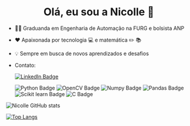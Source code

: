 <h1 align='center'> Olá, eu sou a Nicolle 👋 </h1>

- 👩‍🎓 Graduanda em Engenharia de Automação na FURG e bolsista ANP

- ❤️ Apaixonada por tecnologia 💻 e matemática ✏️ 📚

- 💡 Sempre em busca de novos aprendizados e desafios

- Contato: 

  [![LinkedIn Badge](https://img.shields.io/badge/LinkedIn-0077B5?style=for-the-badge&logo=linkedin&logoColor=white&link=https://www.linkedin.com/in/nicolle-ribeiro-89ab8b1b3/)](https://www.linkedin.com/in/nicolle-ribeiro-89ab8b1b3/)

  ![Python Badge](https://img.shields.io/badge/Python-FFD43B?style=for-the-badge&logo=python&logoColor=blue) ![OpenCV Badge](https://img.shields.io/badge/OpenCV-27338e?style=for-the-badge&logo=OpenCV&logoColor=white) ![Numpy Badge](https://img.shields.io/badge/Numpy-777BB4?style=for-the-badge&logo=numpy&logoColor=white) ![Pandas Badge](https://img.shields.io/badge/Pandas-2C2D72?style=for-the-badge&logo=pandas&logoColor=white) ![Scikit learn Badge](https://img.shields.io/badge/scikit_learn-F7931E?style=for-the-badge&logo=scikit-learn&logoColor=white) ![C Badge](https://img.shields.io/badge/C-00599C?style=for-the-badge&logo=c&logoColor=white)


![Nicolle GitHub stats](https://github-readme-stats.vercel.app/api?username=nicolleribeiro17&theme=bear&show_icons=true)

[![Top Langs](https://github-readme-stats.vercel.app/api/top-langs/?username=nicolleribeiro17)](https://github.com/anuraghazra/github-readme-stats)
